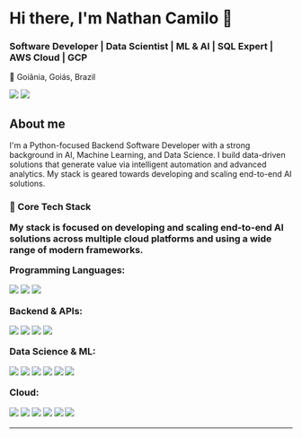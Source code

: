 # Hi there, I'm Nathan Camilo 👋
### Software Developer | Data Scientist | ML & AI | SQL Expert | AWS Cloud | GCP
📍 Goiânia, Goiás, Brazil
<p align="left">
  <a href="https://www.linkedin.com/in/nathan-camilo-bueno-454936184" target="_blank"><img src="https://img.shields.io/badge/LinkedIn-0077B5?style=for-the-badge&logo=linkedin&logoColor=white" /></a>
  <a href="mailto:nathancamilo145@gmail.com"><img src="https://img.shields.io/badge/Email-D14836?style=for-the-badge&logo=gmail&logoColor=white" /></a>
</p>

About me
---
I'm a Python-focused Backend Software Developer with a strong background in AI, Machine Learning, and Data Science. I build data-driven solutions that generate value via intelligent automation and advanced analytics.
My stack is geared towards developing and scaling end-to-end AI solutions.

<div align="left">
  <h3> 🚀 Core Tech Stack
  <p>My stack is focused on developing and scaling end-to-end AI solutions across multiple cloud platforms and using a wide range of modern frameworks.</p>
  
  <strong>Programming Languages:</strong>
  <p>
    <img src="https://img.shields.io/badge/Python-3776AB?style=for-the-badge&logo=python&logoColor=white" />
    <img src="https://img.shields.io/badge/C%2B%2B-00599C?style=for-the-badge&logo=c%2B%2B&logoColor=white" />
    <img src="https://img.shields.io/badge/SQL-025E8C?style=for-the-badge&logo=postgresql&logoColor=white" />
  </p>
  
  <strong>Backend & APIs:</strong>
  <p>
    <img src="https://img.shields.io/badge/FastAPI-009688?style=for-the-badge&logo=fastapi&logoColor=white" />
    <img src="https://img.shields.io/badge/Flask-000000?style=for-the-badge&logo=flask&logoColor=white" />
    <img src="https://img.shields.io/badge/Docker-2496ED?style=for-the-badge&logo=docker&logoColor=white" />
    <img src="https://img.shields.io/badge/OpenAI-412991?style=for-the-badge&logo=openai&logoColor=white" />
  </p>
  
  <strong>Data Science & ML:</strong>
  <p>
    <img src="https://img.shields.io/badge/Pandas-150458?style=for-the-badge&logo=pandas&logoColor=white" />
    <img src="https://img.shields.io/badge/NumPy-013243?style=for-the-badge&logo=numpy&logoColor=white" />
    <img src="https://img.shields.io/badge/PyTorch-EE4C2C?style=for-the-badge&logo=pytorch&logoColor=white" />
    <img src="https://img.shields.io/badge/LangChain-00865D?style=for-the-badge" />
    <img src="https://img.shields.io/badge/LangGraph-f26522?style=for-the-badge" />
    <img src="https://img.shields.io/badge/Artificial%20Intelligence-5c5c5c?style=for-the-badge" />
  </p>
  
  <strong>Cloud:</strong>
  <p>
    <img src="https://img.shields.io/badge/AWS-232F3E?style=for-the-badge&logo=amazon-aws&logoColor=white" />
    <img src="https://img.shields.io/badge/Google_Cloud-4285F4?style=for-the-badge&logo=google-cloud&logoColor=white" />
    <img src="https://img.shields.io/badge/Serverless-FD5750?style=for-the-badge&logo=serverless&logoColor=white" />
    <img src="https://img.shields.io/badge/Amazon_SageMaker-FF9900?style=for-the-badge&logo=amazon-sagemaker&logoColor=white" />
    <img src="https://img.shields.io/badge/Amazon_EC2-FF9900?style=for-the-badge&logo=amazon-ec2&logoColor=white" />
    <img src="https://img.shields.io/badge/AWS_Lambda-FF9900?style=for-the-badge&logo=aws-lambda&logoColor=white" />
  </p>
</div>

---

